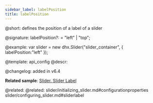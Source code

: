 ```yaml
---
sidebar_label: labelPosition
title: labelPosition
---          
```


@short: defines the position of a label of a slider

@signature: labelPosition?: = "left" | "top";

@example: 
var slider = new dhx.Slider("slider_container", { 
   labelPosition:"left" 
});


@template:	api_config
@descr: 


@changelog: added in v6.4

**Related sample**: [Slider. Slider Label](https://snippet.dhtmlx.com/4o7yttam)

@related: 
@related: slider/initializing_slider.md#configurationproperties
slider/configuring_slider.md#sliderlabel